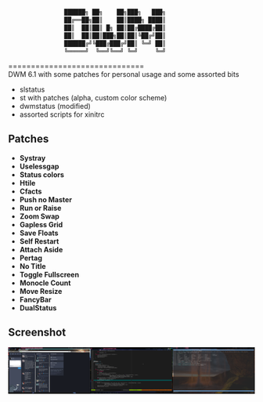 ```
 				██████╗ ██╗    ██╗███╗   ███╗
   				██╔══██╗██║    ██║████╗ ████║
   				██║  ██║██║ █╗ ██║██╔████╔██║
   				██║  ██║██║███╗██║██║╚██╔╝██║
   				██████╔╝╚███╔███╔╝██║ ╚═╝ ██║
   				╚═════╝  ╚══╝╚══╝ ╚═╝     ╚═╝
```
==============================  
DWM 6.1 with some patches for personal usage and some assorted bits
- slstatus
- st with patches (alpha, custom color scheme)
- dwmstatus (modified)
- assorted scripts for xinitrc
  
    
Patches
----------------------------
* **Systray**
* **Uselessgap**
* **Status colors**
* **Htile**
* **Cfacts**
* **Push no Master**
* **Run or Raise**
* **Zoom Swap**
* **Gapless Grid**
* **Save Floats**
* **Self Restart**
* **Attach Aside**
* **Pertag**
* **No Title**
* **Toggle Fullscreen**
* **Monocle Count**
* **Move Resize**
* **FancyBar**
* **DualStatus**
  
Screenshot
----------------------------
![Screenshot](/screenshot.png)

